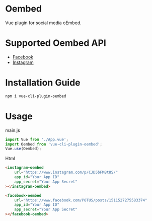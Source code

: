 # Oembed
 Vue plugin for social media oEmbed. 

# Supported Oembed API
<ul>
 <li><a href="https://developers.facebook.com/docs/plugins/oembed/" target="_blank">Facebook</a></li>
 <li><a href="https://developers.facebook.com/docs/instagram/oembed/" target="_blank">Instagram</a></li>
</ul>

# Installation Guide
```bash
npm i vue-cli-plugin-oembed
```

# Usage
main.js
```javascript
import Vue from './App.vue';
import Oembed from 'vue-cli-plugin-oembed';
Vue.use(Oembed);
```
Html
```html
<instagram-oembed 
	url="https://www.instagram.com/p/CJD5bFMBt8S/" 
	app_id="Your App ID" 
	app_secret="Your App Secret"
></instagram-oembed>
```
```html
<facebook-oembed 
	url="https://www.facebook.com/POTUS/posts/1511527275583374"
	app_id="Your App ID" 
	app_secret="Your App Secret"
></facebook-oembed>
```
